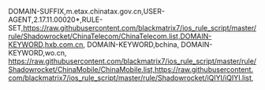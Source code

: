DOMAIN-SUFFIX,m.etax.chinatax.gov.cn,USER-AGENT,2.17.11.00020*,RULE-SET,https://raw.githubusercontent.com/blackmatrix7/ios_rule_script/master/rule/Shadowrocket/ChinaTelecom/ChinaTelecom.list,DOMAIN-KEYWORD,hxb.com.cn,
DOMAIN-KEYWORD,bchina,
DOMAIN-KEYWORD,wo.cn,
https://raw.githubusercontent.com/blackmatrix7/ios_rule_script/master/rule/Shadowrocket/ChinaMobile/ChinaMobile.list,https://raw.githubusercontent.com/blackmatrix7/ios_rule_script/master/rule/Shadowrocket/iQIYI/iQIYI.list,
